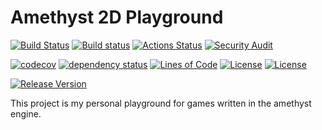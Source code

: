 #  Amethyst 2D Playground
[![Build Status](https://img.shields.io/travis/RebornRider/amethyst-2d-playground/master.svg?label=Linux|OSX|WindowsGNU&logo=travis-ci)](https://travis-ci.com/RebornRider/amethyst-2d-playground)
[![Build status](https://img.shields.io/appveyor/ci/RebornRider/amethyst-2d-playground/master.svg?label=WindowsMSVC&logo=appveyor)](https://ci.appveyor.com/project/RebornRider/amethyst-2d-playground/)
[![Actions Status](https://github.com/RebornRider/amethyst-2d-playground/workflows/.github/workflows/on_submit.yml/badge.svg?branch=master&event=push)](https://github.com/RebornRider/amethyst-2d-playground/actions)
[![Security Audit](https://github.com/RebornRider/amethyst-2d-playground/workflows/.github/workflows/security_audit.yml/badge.svg?branch=master&event=push)](https://github.com/RebornRider/amethyst-2d-playground/actions)

[![codecov](https://codecov.io/gh/RebornRider/amethyst-2d-playground/branch/master/graph/badge.svg)](https://codecov.io/gh/RebornRider/amethyst-2d-playground)
[![dependency status](https://deps.rs/repo/github/RebornRider/amethyst-2d-playground/status.svg)](https://deps.rs/repo/github/RebornRider/amethyst-2d-playground)
[![Lines of Code](https://tokei.rs/b1/github/RebornRider/amethyst-2d-playground?category=code)](https://github.com/RebornRider/amethyst-2d-playground/)
[![License](https://img.shields.io/badge/license-MIT-blue.svg)](https://raw.githubusercontent.com/RebornRider/amethyst-2d-playground/LICENSE-MIT.txt)
[![License](https://img.shields.io/badge/license-APACHE-blue.svg)](https://raw.githubusercontent.com/RebornRider/amethyst-2d-playground/LICENSE-APACHE.txt)

[![Release Version](https://img.shields.io/github/release/RebornRider/amethyst-2d-playground.svg)](https://github.com/RebornRider/amethyst-2d-playground/releases)

This project is my personal playground for games written in the amethyst engine.

